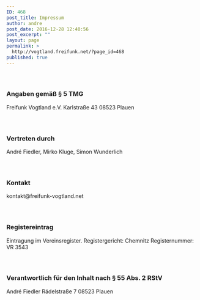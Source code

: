```yaml
---
ID: 468
post_title: Impressum
author: andre
post_date: 2016-12-28 12:40:56
post_excerpt: ""
layout: page
permalink: >
  http://vogtland.freifunk.net/?page_id=468
published: true
---
```

<h3></h3>
&nbsp;
<h3>Angaben gemäß § 5 TMG</h3>
Freifunk Vogtland e.V.
Karlstraße 43
08523 Plauen
<h3></h3>
&nbsp;
<h3>Vertreten durch</h3>
André Fiedler, Mirko Kluge, Simon Wunderlich
<h3></h3>
&nbsp;
<h3>Kontakt</h3>
kontakt@freifunk-vogtland.net
<h3></h3>
&nbsp;
<h3>Registereintrag</h3>
Eintragung im Vereinsregister.
Registergericht: Chemnitz
Registernummer: VR 3543
<h3></h3>
&nbsp;
<h3>Verantwortlich für den Inhalt nach § 55 Abs. 2 RStV</h3>
André Fiedler
Rädelstraße 7
08523 Plauen